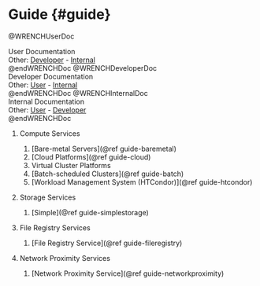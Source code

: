 Guide                        {#guide}
============

@WRENCHUserDoc <div class="doc-type">User Documentation</div><div class="doc-link">Other: <a href="../developer/guide.html">Developer</a> - <a href="../internal/guide.html">Internal</a></div> @endWRENCHDoc
@WRENCHDeveloperDoc  <div class="doc-type">Developer Documentation</div><div class="doc-link">Other: <a href="../user/guide.html">User</a> - <a href="../internal/guide.html">Internal</a></div> @endWRENCHDoc
@WRENCHInternalDoc  <div class="doc-type">Internal Documentation</div><div class="doc-link">Other: <a href="../user/guide.html">User</a> -  <a href="../developer/guide.html">Developer</a></div> @endWRENCHDoc


1. Compute Services
    1. [Bare-metal Servers](@ref guide-baremetal)
    2. [Cloud Platforms](@ref guide-cloud)
    3. Virtual Cluster Platforms
    4. [Batch-scheduled Clusters](@ref guide-batch)
    5. [Workload Management System (HTCondor)](@ref guide-htcondor)
    
2. Storage Services
    1. [Simple](@ref guide-simplestorage)

3. File Registry Services
    1. [File Registry Service](@ref guide-fileregistry)

4. Network Proximity Services
    1. [Network Proximity Service](@ref guide-networkproximity)

